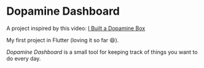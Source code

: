 # Dopamine Dashboard

A project inspired by this video: [I Built a Dopamine Box](https://www.youtube.com/watch?v=JJeQIXBdVuk)

My first project in Flutter (loving it so far :smile:).

*Dopamine Dashboard* is a small tool for keeping track of things you want to do every day.
